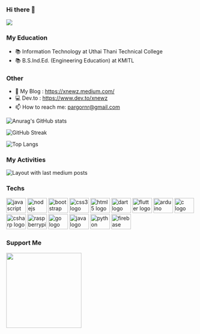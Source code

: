 ### Hi there 👋
![](https://komarev.com/ghpvc/?username=xnewz&color=blueviolet)
### My Education
- 📚 Information Technology at Uthai Thani Technical College
- 📚 B.S.Ind.Ed. (Engineering Education) at KMITL
### Other
- 🌱 My Blog : https://xnewz.medium.com/
- 💻 Dev.to : https://www.dev.to/xnewz
- 📫 How to reach me: [pargornr@gmail.com](mailto:pargornr@gmail.com)

![Anurag's GitHub stats](https://github-readme-stats.vercel.app/api?username=xnewz&show_icons=true&hide=&count_private=true&theme=tokyonight)

![GitHub Streak](https://github-readme-streak-stats.herokuapp.com/?user=xnewz&theme=tokyonight)

![Top Langs](https://github-readme-stats.vercel.app/api/top-langs/?username=xnewz&layout=compact&theme=tokyonight)

### My Activities

<div align="left">
  <img src="https://github-read-medium-git-main.pahlevikun.vercel.app/latest?limit=4&username=xnewz&theme=dark" alt="Layout with last medium posts"  />
</div>

### Techs

<div align="left">
  <img src="https://cdn.jsdelivr.net/gh/devicons/devicon/icons/javascript/javascript-original.svg" height="40" width="52" alt="javascript logo"  />
  <img src="https://cdn.jsdelivr.net/gh/devicons/devicon/icons/nodejs/nodejs-original.svg" height="40" width="52" alt="nodejs logo"  />
  <img src="https://cdn.jsdelivr.net/gh/devicons/devicon/icons/bootstrap/bootstrap-original.svg" height="40" width="52" alt="bootstrap logo"  />
  <img src="https://cdn.jsdelivr.net/gh/devicons/devicon/icons/css3/css3-original.svg" height="40" width="52" alt="css3 logo"  />
  <img src="https://cdn.jsdelivr.net/gh/devicons/devicon/icons/html5/html5-original.svg" height="40" width="52" alt="html5 logo"  />
  <img src="https://cdn.jsdelivr.net/gh/devicons/devicon/icons/dart/dart-original.svg" height="40" width="52" alt="dart logo"  />
  <img src="https://cdn.jsdelivr.net/gh/devicons/devicon/icons/flutter/flutter-original.svg" height="40" width="52" alt="flutter logo"  />
  <img src="https://cdn.jsdelivr.net/gh/devicons/devicon/icons/arduino/arduino-original.svg" height="40" width="52" alt="arduino logo"  />
  <img src="https://cdn.jsdelivr.net/gh/devicons/devicon/icons/c/c-original.svg" height="40" width="52" alt="c logo"  />
  <img src="https://cdn.jsdelivr.net/gh/devicons/devicon/icons/csharp/csharp-original.svg" height="40" width="52" alt="csharp logo"  />
  <img src="https://cdn.jsdelivr.net/gh/devicons/devicon/icons/raspberrypi/raspberrypi-original.svg" height="40" width="52" alt="raspberrypi logo"  />
  <img src="https://cdn.jsdelivr.net/gh/devicons/devicon/icons/go/go-original.svg" height="40" width="52" alt="go logo"  />
  <img src="https://cdn.jsdelivr.net/gh/devicons/devicon/icons/java/java-original.svg" height="40" width="52" alt="java logo"  />
  <img src="https://cdn.jsdelivr.net/gh/devicons/devicon/icons/python/python-original.svg" height="40" width="52" alt="python logo"  />
  <img src="https://cdn.jsdelivr.net/gh/devicons/devicon/icons/firebase/firebase-plain.svg" height="40" width="52" alt="firebase logo"  />
</div>

###

### Support Me

<a href="https://www.buymeacoffee.com/xnewz"><img src="https://cdn.buymeacoffee.com/buttons/v2/default-yellow.png" width="200" /></a>
